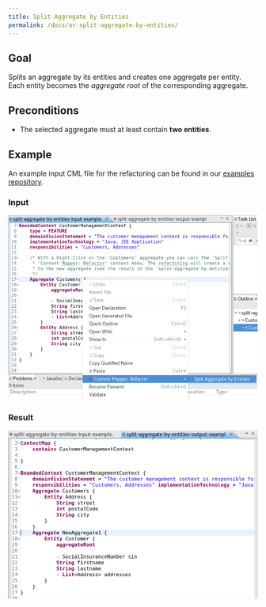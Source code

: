 ```yaml
---
title: Split Aggregate by Entities
permalink: /docs/ar-split-aggregate-by-entities/
---
```


## Goal
Splits an aggregate by its entities and creates one aggregate per entity. Each entity becomes the _aggregate root_ of the corresponding 
aggregate.

## Preconditions
 * The selected aggregate must at least contain **two entities**.

## Example
An example input CML file for the refactoring can be found in our [examples repository](https://github.com/ContextMapper/context-mapper-examples/tree/master/src/main/resources/architectural-refactorings).

### Input
<a href="/img/split-aggregate-by-entities-input.png">![Split Aggregate by Entities Example Input](/img/split-aggregate-by-entities-input.png)</a>

### Result
<a href="/img/split-aggregate-by-entities-output.png">![Split Aggregate by Entities Example Output](/img/split-aggregate-by-entities-output.png)</a>
